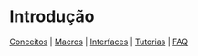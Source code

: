 <h1> Introdução </h1>

 [Conceitos](/Introducao/conceitos.md) |
 [Macros](/Introducao/macros.md) |
 [Interfaces](/Introducao/interfaces.md) |
 [Tutorias](/Introducao/tutoriais.md) |
 [FAQ](/Introducao/faq.md)
</table>
